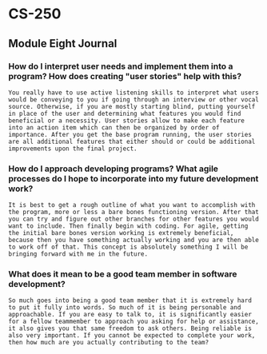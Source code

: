 # CS-250
## Module Eight Journal

### How do I interpret user needs and implement them into a program? How does creating "user stories" help with this?
```
You really have to use active listening skills to interpret what users would be conveying to you if going through an interview or other vocal source. Otherwise, if you are mostly starting blind, putting yourself in place of the user and determining what features you would find beneficial or a necessity. User stories allow to make each feature into an action item which can then be organized by order of importance. After you get the base program running, the user stories are all additional features that either should or could be additional improvements upon the final project.
```
### How do I approach developing programs? What agile processes do I hope to incorporate into my future development work?
```
It is best to get a rough outline of what you want to accomplish with the program, more or less a bare bones functioning version. After that you can try and figure out other branches for other features you would want to include. Then finally begin with coding. For agile, getting the initial bare bones version working is extremely beneficial, because then you have something actually working and you are then able to work off of that. This concept is absolutely something I will be bringing forward with me in the future.
```
### What does it mean to be a good team member in software development?
```
So much goes into being a good team member that it is extremely hard to put it fully into words. So much of it is being personable and approachable. If you are easy to talk to, it is significantly easier for a fellow teammember to approach you asking for help or assistance, it also gives you that same freedom to ask others. Being reliable is also very important. If you cannot be expected to complete your work, then how much are you actually contributing to the team?
```
